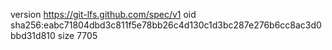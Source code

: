 version https://git-lfs.github.com/spec/v1
oid sha256:eabc71804dbd3c811f5e78bb26c4d130c1d3bc287e276b6cc8ac3d0bbd31d810
size 7705
